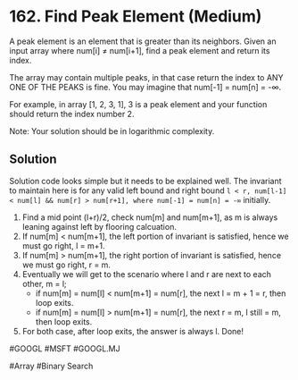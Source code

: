# 162. Find Peak Element (Medium)

A peak element is an element that is greater than its neighbors. Given an input array where num[i] ≠ num[i+1], find a peak element and return its index.

The array may contain multiple peaks, in that case return the index to ANY ONE OF THE PEAKS is fine. You may imagine that num[-1] = num[n] = -∞.

For example, in array [1, 2, 3, 1], 3 is a peak element and your function should return the index number 2.

Note:
Your solution should be in logarithmic complexity.

## Solution
Solution code looks simple but it needs to be explained well. The invariant to maintain here is for any valid left bound and right bound `l < r, num[l-1] < num[l] && num[r] > num[r+1], where num[-1] = num[n] = -∞` initially.
1. Find a mid point (l+r)/2, check num[m] and num[m+1], as m is always leaning against left by flooring calcuation.
2. If num[m] < num[m+1], the left portion of invariant is satisfied, hence we must go right, l = m+1.
3. If num[m] > num[m+1], the right portion of invariant is satisfied, hence we must go right, r = m.
4. Eventually we will get to the scenario where l and r are next to each other, m = l;
    * if num[m] = num[l] < num[m+1] = num[r], the next l = m + 1 = r, then loop exits.
    * if num[m] = num[l] > num[m+1] = num[r], the next r = m, l still = m, then loop exits.
5. For both case, after loop exits, the answer is always l. Done!

#GOOGL #MSFT
#GOOGL.MJ

#Array #Binary Search
